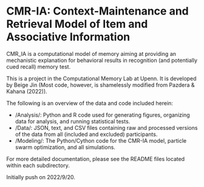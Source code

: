 # CMR-IA: Context-Maintenance and Retrieval Model of Item and Associative Information

CMR_IA is a computational model of memory aiming at providing an mechanistic explanation for behavioral results in recognition (and potentially cued recall) memory test. 

This is a project in the Computational Memory Lab at Upenn. It is developed by Beige Jin (Most code, however, is shamelessly modified from Pazdera & Kahana (2022)).

The following is an overview of the data and code included herein:
- /Analysis/: Python and R code used for generating figures, organizing data for analysis, and running statistical tests.
- /Data/: JSON, text, and CSV files containing raw and processed versions of the data from all (included and excluded) participants.
- /Modeling/: The Python/Cython code for the CMR-IA model, particle swarm optimization, and all simulations.

For more detailed documentation, please see the README files located within each subdirectory.

Initially push on 2022/9/20.
